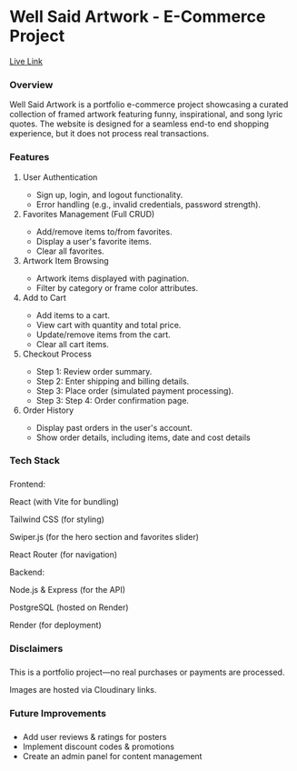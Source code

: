 
<h1>Well Said Artwork - E-Commerce Project</h1>

<a href="https://well-said-five.vercel.app/">Live Link</a>
<h3 align="left">Overview</h3>



Well Said Artwork is a portfolio e-commerce project showcasing a curated collection of framed artwork featuring funny, inspirational, and song lyric quotes. The website is designed for a seamless end-to end shopping experience, but it does not process real transactions.





<h3 align="left">Features</h3>



<ol>
  <li>User Authentication</li>
  <ul>
    <li>	Sign up, login, and logout functionality.</li>
    <li>	Error handling (e.g., invalid credentials, password strength).</li>
  </ul>
  <li>Favorites Management (Full CRUD)</li>
   <ul>
    <li>	Add/remove items to/from favorites.</li>
    <li>	Display a user's favorite items.</li>
    <li>	Clear all favorites.</li>
  </ul>
   <li>Artwork Item Browsing</li>
   <ul>
    <li>	Artwork items displayed with pagination.</li>
    <li>	Filter by category or frame color attributes.</li>
  </ul>
   <li>Add to Cart</li>
   <ul>
    <li>	Add items to a cart.</li>
    <li>	View cart with quantity and total price.</li>
    <li>	Update/remove items from the cart.</li>
      <li>	Clear all cart items.</li>
  </ul>
   <li>Checkout Process</li>
   <ul>
    <li>	Step 1: Review order summary.</li>
    <li>	Step 2: Enter shipping and billing details.</li>
    <li>	Step 3: Place order (simulated payment processing).</li>
    <li>	Step 3: Step 4: Order confirmation page.</li>
  </ul>
   <li>Order History </li>
   <ul>
    <li>	Display past orders in the user's account.</li>
    <li>	Show order details, including items, date and cost details</li>
  </ul>
</ol>
	
###

<h3 align="left">Tech Stack</h3>

###


Frontend:

React (with Vite for bundling)

Tailwind CSS (for styling)

Swiper.js (for the hero section and favorites slider)

React Router (for navigation)

Backend:

Node.js & Express (for the API)

PostgreSQL (hosted on Render)

Render (for deployment)


###

<h3 align="left">Disclaimers</h3>

###

This is a portfolio project—no real purchases or payments are processed.

Images are hosted via Cloudinary links.


###

<h3 align="left">Future Improvements</h3>

###

<ul>
  <li>Add user reviews & ratings for posters</li>
  <li>Implement discount codes & promotions</li>
  <li>Create an admin panel for content management</li>
</ul>




